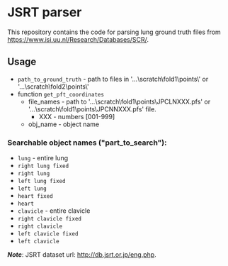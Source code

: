 # JSRT parser
This repository contains the code for parsing lung ground truth files from https://www.isi.uu.nl/Research/Databases/SCR/.

## Usage
* ```path_to_ground_truth``` - path to files in '...\\scratch\\fold1\\points\\' or '...\\scratch\\fold2\\points\\' 
* function ```get_pft_coordinates``` 
    - file_names - path to '...\\scratch\\fold1\\points\\JPCLNXXX.pfs' or '...\\scratch\\fold1\\points\\JPCNNXXX.pfs' file. 
        - XXX - numbers [001-999]
    - obj_name - object name

### Searchable object names ("part_to_search"):
* ```lung``` - entire lung
* ```right lung fixed```
* ```right lung```
* ```left lung fixed```
* ```left lung```
* ```heart fixed```
* ```heart```
* ```clavicle``` - entire clavicle
* ```right clavicle fixed```
* ```right clavicle```
* ```left clavicle fixed```
* ```left clavicle```

***Note***: JSRT dataset url: http://db.jsrt.or.jp/eng.php.
